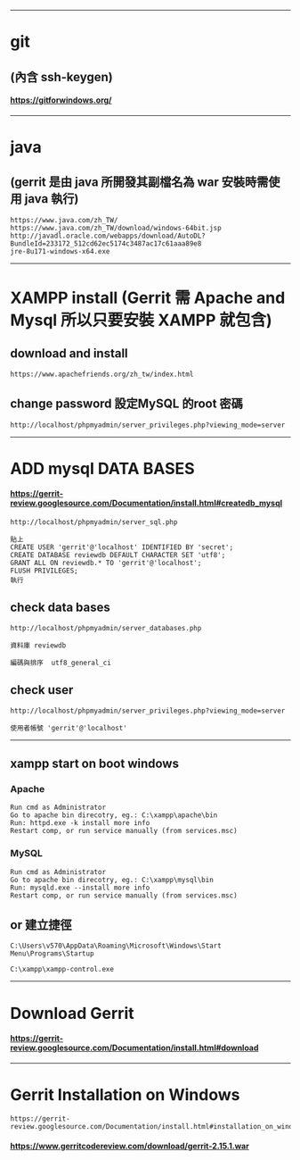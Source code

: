 ---------------------

# git 
## (內含 ssh-keygen)

#### https://gitforwindows.org/
---------------------
# java 
## (gerrit 是由 java 所開發其副檔名為 war 安裝時需使用 java 執行)
```
https://www.java.com/zh_TW/
https://www.java.com/zh_TW/download/windows-64bit.jsp
http://javadl.oracle.com/webapps/download/AutoDL?BundleId=233172_512cd62ec5174c3487ac17c61aaa89e8
jre-8u171-windows-x64.exe
```
---------------------

# XAMPP install (Gerrit 需 Apache and Mysql 所以只要安裝 XAMPP 就包含)

## download and install
```
https://www.apachefriends.org/zh_tw/index.html
```
## change password 設定MySQL 的root 密碼
```
http://localhost/phpmyadmin/server_privileges.php?viewing_mode=server
```
---------------------
# ADD mysql DATA BASES

#### https://gerrit-review.googlesource.com/Documentation/install.html#createdb_mysql
```
http://localhost/phpmyadmin/server_sql.php

貼上
CREATE USER 'gerrit'@'localhost' IDENTIFIED BY 'secret';
CREATE DATABASE reviewdb DEFAULT CHARACTER SET 'utf8';
GRANT ALL ON reviewdb.* TO 'gerrit'@'localhost';
FLUSH PRIVILEGES;
執行
```

## check data bases
```
http://localhost/phpmyadmin/server_databases.php

資料庫	reviewdb	
  
編碼與排序  utf8_general_ci
```

## check user
```
http://localhost/phpmyadmin/server_privileges.php?viewing_mode=server

使用者帳號 'gerrit'@'localhost'

```

---------------------
## xampp start on boot windows

### Apache
```
Run cmd as Administrator
Go to apache bin direcotry, eg.: C:\xampp\apache\bin
Run: httpd.exe -k install more info
Restart comp, or run service manually (from services.msc)
```
### MySQL
```
Run cmd as Administrator
Go to apache bin direcotry, eg.: C:\xampp\mysql\bin
Run: mysqld.exe --install more info
Restart comp, or run service manually (from services.msc)
```
## or 建立捷徑
```
C:\Users\v570\AppData\Roaming\Microsoft\Windows\Start Menu\Programs\Startup

C:\xampp\xampp-control.exe
```
---------------------
# Download Gerrit
#### https://gerrit-review.googlesource.com/Documentation/install.html#download

---------------------
# Gerrit Installation on Windows
```
https://gerrit-review.googlesource.com/Documentation/install.html#installation_on_windows

```

#### https://www.gerritcodereview.com/download/gerrit-2.15.1.war
